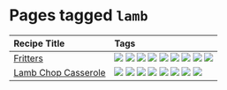 # Pages tagged `lamb`

|Recipe Title|Tags
|:---|:---|
|[Fritters](../recipes/fritters.md)|[![](https://img.shields.io/badge/tag-chicken-9d5b24)](../tags/chicken.md) [![](https://img.shields.io/badge/tag-dairy-e4f90)](../tags/dairy.md) [![](https://img.shields.io/badge/tag-family-c02c21)](../tags/family.md) [![](https://img.shields.io/badge/tag-fried-ab4f55)](../tags/fried.md) [![](https://img.shields.io/badge/tag-ham-2b6571)](../tags/ham.md) [![](https://img.shields.io/badge/tag-lamb-1fc54)](../tags/lamb.md) [![](https://img.shields.io/badge/tag-leftovers-32c994)](../tags/leftovers.md) [![](https://img.shields.io/badge/tag-profile-e5c1d4)](../tags/profile.md) [![](https://img.shields.io/badge/tag-vegetables-e5fa6f)](../tags/vegetables.md)|
|[Lamb Chop Casserole](../recipes/lambchopcasserole.md)|[![](https://img.shields.io/badge/tag-aussie-3a20e)](../tags/aussie.md) [![](https://img.shields.io/badge/tag-baked-062ab)](../tags/baked.md) [![](https://img.shields.io/badge/tag-battered-f47a18)](../tags/battered.md) [![](https://img.shields.io/badge/tag-casserole-8ce73b)](../tags/casserole.md) [![](https://img.shields.io/badge/tag-family-c02c21)](../tags/family.md) [![](https://img.shields.io/badge/tag-fried-ab4f55)](../tags/fried.md) [![](https://img.shields.io/badge/tag-lamb-1fc54)](../tags/lamb.md) [![](https://img.shields.io/badge/tag-profile-e5c1d4)](../tags/profile.md)|